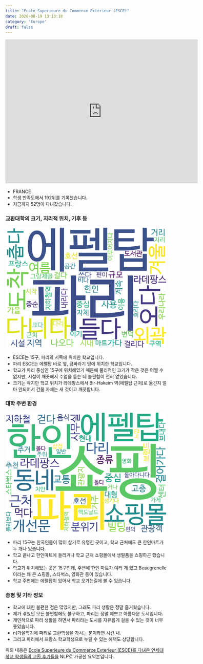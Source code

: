 ```yaml
---
title: "Ecole Superieure du Commerce Exterieur (ESCE)"
date: 2020-08-19 13:13:10
category: 'Europe'
draft: false
---
```


<iframe
width="600"
height="450"
frameborder="0" style="border:0"
src="https://www.google.com/maps/embed/v1/place?key=AIzaSyC9e1AME-pVmWC4hBpFdu5S4dKzyepa3HQ&q=Ecole+Superieure+du+Commerce+Exterieur+(ESCE)&center=48.851228000000006,2.2885991000000003&zoom=14" allowfullscreen>
</iframe>

* FRANCE
* 학생 만족도에서 192위를 기록했습니다.
* 지금까지 52명이 다녀갔습니다. 

### 교환대학의 크기, 지리적 위치, 기후 등

![gen_info-WordCloud](../univ_wordclouds_okt/gen_info/FR000005_gen_info_okt.png)

* ESCE는 15구, 파리의 서쪽에 위치한 학교입니다.
* 파리 ESCE는 에펠탑 바로 옆, 금싸라기 땅에 위치한 학교입니다.
* 학교가 파리 중심인 15구에 위치해있기 때문에 물리적인 크기가 작은 것은 어쩔 수 없지만, 시설이 깨끗해서 수업을 듣는 데 불편함이 전혀 없었습니다.
* 크기는 작지만 학교 위치가 라데팡스에서 Bir-Hakeim 역(에펠탑 근처)로 옮긴지 얼마 안되어서 건물 자체는 새 것이고 깨끗합니다.


### 대학 주변 환경

![env_info-WordCloud](../univ_wordclouds_okt/env_info/FR000005_env_info_okt.png)

* 파리 15구는 한국인들이 많이 살기로 유명한 곳이고, 학교 근처에도 큰 한인마트가 두 개나 있습니다.
* 학교 끝나고 한인마트에 들리거나 학교 근처 쇼핑몰에서 생필품을 쇼핑하곤 했습니다.
* 학교가 위치해있는 곳은 15구인데, 주변에 한인 마트가 여러 개 있고 Beaugrenelle이라는 꽤 큰 쇼핑몰, 스타벅스, 영화관 등이 있습니다.
* 학교 주변에는 에펠탑이 있어서 학교 오가는길에 볼 수 있습니다.


### 총평 및 기타 정보 
* 학교에 대한 불편한 점은 많았지만, 그래도 파리 생활은 정말 즐거웠습니다.
* 제가 겪었던 모든 불편함에도 불구하고, 파리는 정말 예쁘고 아름다운 도시입니다.
* 개인적으로 파리 생활을 하면서 파리라는 도시를 자유롭게 걸을 수 있는 것이 너무 좋았습니다.
* n(가을학기에 파리로 교환학생을 가시는 분이라면 시간 내.
* 그리고 파리에서 프랑스 학교학생으로 누릴 수 있는 혜택도 상당합니다.


위의 내용은 [Ecole Superieure du Commerce Exterieur (ESCE)를 다녀온 연세대학교 학생들의 교환 후기들을](http://oia.yonsei.ac.kr/partner/expReport.asp?ucode=FR000005&bgbn=A) NLP로 가공한 요약본입니다. 
